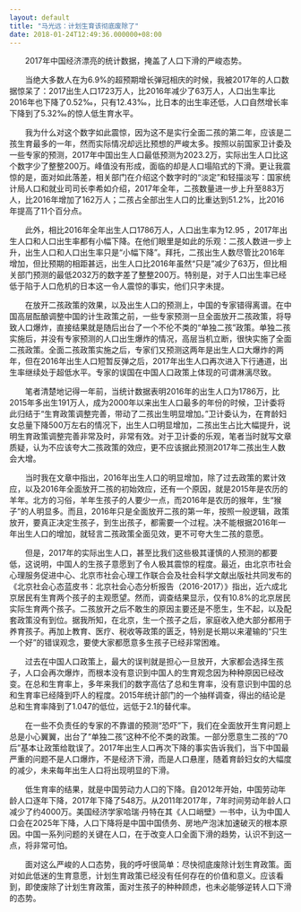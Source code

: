 ```yaml
---
layout: default
title: "马光远：计划生育该彻底废除了"
date: 2018-01-24T12:49:36.000000+08:00
---
```


　　2017年中国经济漂亮的统计数据，掩盖了人口下滑的严峻态势。

　　当绝大多数人在为6.9%的超预期增长弹冠相庆的时候，我被2017年的人口数据惊呆了：2017出生人口1723万人，比2016年减少了63万人，人口出生率比2016年也下降了0.52‰，只有12.43‰，比日本的出生率还低，人口自然增长率下降到了5.32‰的惊人低生育水平。

　　我为什么对这个数字如此震惊，因为这不是实行全面二孩的第二年，应该是二孩生育最多的一年，然而实际情况却远比预想的严峻太多。按照以前国家卫计委及一些专家的预测，2017年中国出生人口最低预测为2023.2万，实际出生人口比这个数字少了整整200万。峰值没有形成，面临的却是人口塌陷式的下滑。更让我震惊的是，面对如此落差，相关部门在介绍这个数字时的“淡定”和轻描淡写：国家统计局人口和就业司司长李希如介绍，2017年全年，二孩数量进一步上升至883万人，比2016年增加了162万人；二孩占全部出生人口的比重达到51.2%，比2016年提高了11个百分点。

　　此外，相比2016年全年出生人口1786万人，人口出生率为12.95 ，2017年出生人口和人口出生率都有小幅下降。在他们眼里是如此的乐观：二孩人数进一步上升，出生人口和人口出生率只是“小幅下降”。拜托，二孩出生人数尽管比2016年增加，但比预期的相距甚远，出生人口比2016年虽然“只是”减少了63万，但比相关部门预测的最低2032万的数字差了整整200万。特别是，对于人口出生率已经低于陷于人口危机的日本这一令人震惊的事实，他们只字未提。

　　在放开二孩政策的效果，以及出生人口的预测上，中国的专家错得离谱。在中国高层酝酿调整中国的计生政策之前，一些专家预测一旦全面放开二孩政策，将导致人口爆炸，直接结果就是随后出台了一个不伦不类的“单独二孩”政策。单独二孩实施后，并没有专家预测的人口出生爆炸的情况，高层当机立断，很快实施了全面二孩政策。全面二孩政策实施之后，专家们又预测这两年是出生人口大爆炸的两年，但在2016年出生人口短暂反弹之后，2017年出生人口再次进入下行通道，出生率继续处于超低水平。专家的误国在中国人口政策上体现的可谓淋漓尽致。

　　笔者清楚地记得一年前，当统计数据表明2016年的出生人口为1786万，比2015年多出生191万人，成为2000年以来出生人口最多的年份的时候，卫计委将此归结于“生育政策调整完善，带动了二孩出生明显增加。”卫计委认为，在育龄妇女总量下降500万左右的情况下，出生人口明显增加，二孩出生占比大幅提升，说明生育政策调整完善非常及时，非常有效。对于卫计委的乐观，笔者当时就写文章质疑，认为不应该夸大二孩政策的效应，更不应该据此预测2017年二孩出生人数会大增。

　　当时我在文章中指出，2016年出生人口的明显增加，除了过去政策的累计效应，以及2016年全面放开二孩的初始效应，还有一个原因，就是2015年是农历的羊年。北方的习俗，羊年生孩子的人要少一点，而2016年是农历的猴年，生“猴子”的人明显多。而且，2016年只是全面放开二孩的第一年，按照一般逻辑，政策放开，要真正决定生孩子，到生出孩子，都需要一个过程。决不能根据2016年一年出生人口的增加，就轻言二孩政策全面见效，更不可夸大生二孩的意愿。

　　但是，2017年的实际出生人口，甚至比我们这些极其谨慎的人预测的都要低，这说明，中国人的生孩子意愿到了令人极其震惊的程度。最近，由北京市社会心理服务促进中心、北京市社会心理工作联合会及社会科学文献出版社共同发布的《北京社会心态蓝皮书：北京社会心态分析报告（2016-2017）》指出，近六成北京居民有生育两个孩子的主观愿望。然而，调查结果显示，仅有10.8%的北京居民实际生育两个孩子。二孩放开之后不敢生的原因主要还是不愿生，生不起，以及配套政策没有到位。据我所知，在北京，生一个孩子之后，家庭收入绝大部分都用于养育孩子。再加上教育、医疗、税收等政策的匮乏，特别是长期以来灌输的“只生一个好”的错误观念，要使大家都愿意多生孩子已经非常困难。

　　过去在中国人口政策上，最大的误判就是担心一旦放开，大家都会选择生孩子，人口会再次爆炸，而根本没有意识到中国人的生育观念因为种种原因已经改变。在总和生育率上，多年来我们的数字高估了总和生育率，没有意识到中国的总和生育率已经降到吓人的程度。2015年统计部门的一个抽样调查，得出的结论是总和生育率降到了1.047的低位，远低于2.1的替代率。

　　在一些不负责任的专家的不靠谱的预测“恐吓”下，我们在全面放开生育问题上总是小心翼翼，出台了“单独二孩”这种不伦不类的政策。一部分愿意生二孩的“70后”基本让政策给耽误了。2017年出生人口再次下降的事实告诉我们，当下中国最严重的问题不是人口爆炸，不是经济下滑，而是人口悬崖，随着育龄妇女的大幅度的减少，未来每年出生人口将出现明显的下滑。

　　低生育率的结果，就是中国劳动力人口的下降。自2012年开始，中国劳动年龄人口逐年下降，2017年下降了548万。从2011年2017年，7年时间劳动年龄人口减少了约4000万。美国经济学家哈瑞·丹特在其《人口峭壁》一书中，认为中国人口会在2025年下降，人口下降将是中国中国债务、房地产泡沫加速破灭的根本原因。中国一系列问题的关键在人口，在于改变人口全面下滑的趋势，认识不到这一点，将非常可怕。

　　面对这么严峻的人口态势，我的呼吁很简单：尽快彻底废除计划生育政策。面对如此低迷的生育意愿，计划生育政策已经没有任何存在的价值和意义。应该看到，即使废除了计划生育政策，面对生孩子的种种顾虑，也未必能够逆转人口下滑的态势。

